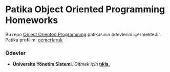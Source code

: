 # Patika Object Oriented Programming Homeworks

Bu repo [Object Oriented Programming](https://app.patika.dev/courses/oop) patikasının ödevlerini içermektedir. Patika profilim: [oemerfaruk](https://app.patika.dev/oemerfaruk)

### Ödevler
+ **Üniversite Yönetim Sistemi.** _Gitmek için_  **[tıkla.](https://github.com/oemerfaruk/patika)**